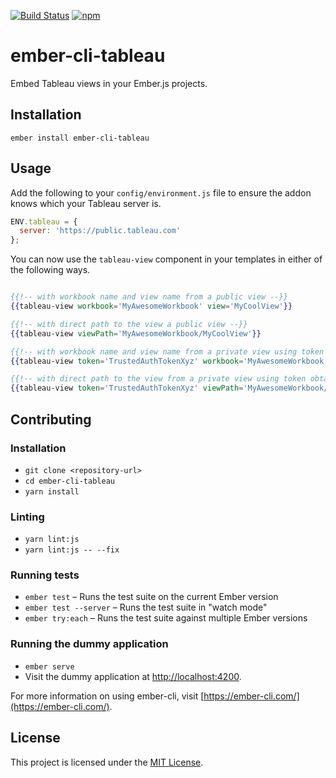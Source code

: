 [![Build Status](https://travis-ci.com/niranjan94/ember-cli-tableau.svg?branch=master)](https://travis-ci.com/niranjan94/ember-cli-tableau) 
[![npm](https://img.shields.io/npm/v/ember-cli-tableau.svg)](https://www.npmjs.com/package/ember-cli-tableau)


ember-cli-tableau
==============================================================================

Embed Tableau views in your Ember.js projects.

Installation
------------------------------------------------------------------------------

```
ember install ember-cli-tableau
```


Usage
------------------------------------------------------------------------------

Add the following to your `config/environment.js` file to ensure the addon knows which your Tableau server is.

```js
ENV.tableau = {
  server: 'https://public.tableau.com'
};
```

You can now use the `tableau-view` component in your templates in either of the following ways.

```handlebars

{{!-- with workbook name and view name from a public view --}}
{{tableau-view workbook='MyAwesomeWorkbook' view='MyCoolView'}}

{{!-- with direct path to the view a public view --}}
{{tableau-view viewPath='MyAwesomeWorkbook/MyCoolView'}}

{{!-- with workbook name and view name from a private view using token obtained via trusted machine authentication --}}
{{tableau-view token='TrustedAuthTokenXyz' workbook='MyAwesomeWorkbook' view='MyCoolView'}}

{{!-- with direct path to the view from a private view using token obtained via trusted machine authentication --}}
{{tableau-view token='TrustedAuthTokenXyz' viewPath='MyAwesomeWorkbook/MyCoolView'}}
```

Contributing
------------------------------------------------------------------------------

### Installation

* `git clone <repository-url>`
* `cd ember-cli-tableau`
* `yarn install`

### Linting

* `yarn lint:js`
* `yarn lint:js -- --fix`

### Running tests

* `ember test` – Runs the test suite on the current Ember version
* `ember test --server` – Runs the test suite in "watch mode"
* `ember try:each` – Runs the test suite against multiple Ember versions

### Running the dummy application

* `ember serve`
* Visit the dummy application at [http://localhost:4200](http://localhost:4200).

For more information on using ember-cli, visit [https://ember-cli.com/](https://ember-cli.com/).

License
------------------------------------------------------------------------------

This project is licensed under the [MIT License](LICENSE.md).
